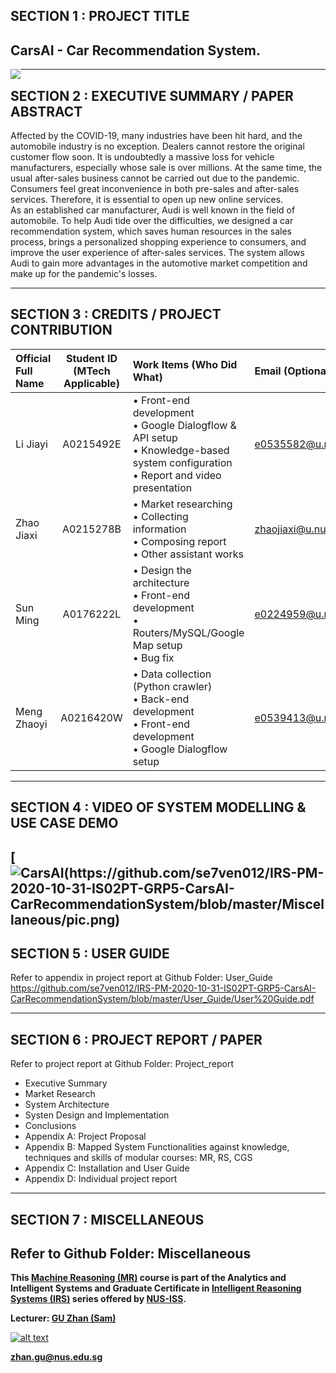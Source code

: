 ﻿
## SECTION 1 : PROJECT TITLE
## CarsAI - Car Recommendation System.

<img src="https://github.com/se7ven012/IRS-PM-2020-10-31-IS02PT-GRP5-CarsAI-CarRecommendationSystem/blob/master/Miscellaneous/pic.png"
     style="float: left; margin-right: 0px;" />

---

## SECTION 2 : EXECUTIVE SUMMARY / PAPER ABSTRACT

Affected by the COVID-19, many industries have been hit hard, and the automobile industry is no exception. Dealers cannot restore the original customer flow soon. It is undoubtedly a massive loss for vehicle manufacturers, especially whose sale is over millions. At the same time, the usual after-sales business cannot be carried out due to the pandemic. Consumers feel great inconvenience in both pre-sales and after-sales services. Therefore, it is essential to open up new online services.  
As an established car manufacturer, Audi is well known in the field of automobile. To help Audi tide over the difficulties, we designed a car recommendation system, which saves human resources in the sales process, brings a personalized shopping experience to consumers, and improve the user experience of after-sales services. The system allows Audi to gain more advantages in the automotive market competition and make up for the pandemic's losses.

---

## SECTION 3 : CREDITS / PROJECT CONTRIBUTION

| Official Full Name  | Student ID (MTech Applicable)  | Work Items (Who Did What) | Email (Optional) |
| :------------ |:---------------:| :-----| :-----|
| Li Jiayi | A0215492E | • Front-end development <br>• Google Dialogflow & API setup <br>• Knowledge-based system configuration <br>• Report and video presentation| e0535582@u.nus.edu |
| Zhao Jiaxi | A0215278B | • Market researching <br>• Collecting information <br>• Composing report <br>• Other assistant works| zhaojiaxi@u.nus.edu|
| Sun Ming | A0176222L | • Design the architecture <br>• Front-end development <br>• Routers/MySQL/Google Map setup <br>• Bug fix| e0224959@u.nus.edu |
| Meng Zhaoyi | A0216420W | • Data collection (Python crawler) <br>• Back-end development <br>• Front-end development <br>• Google Dialogflow setup| e0539413@u.nus.edu |

---

## SECTION 4 : VIDEO OF SYSTEM MODELLING & USE CASE DEMO

[![CarsAI(https://github.com/se7ven012/IRS-PM-2020-10-31-IS02PT-GRP5-CarsAI-CarRecommendationSystem/blob/master/Miscellaneous/pic.png)](https://youtu.be/pTkbI4d4ZjM)
---

## SECTION 5 : USER GUIDE

Refer to appendix <User Guide> in project report at Github Folder: User_Guide <br>
https://github.com/se7ven012/IRS-PM-2020-10-31-IS02PT-GRP5-CarsAI-CarRecommendationSystem/blob/master/User_Guide/User%20Guide.pdf

---
## SECTION 6 : PROJECT REPORT / PAPER

Refer to project report at Github Folder: Project_report <br>

- Executive Summary
- Market Research
- System Architecture
- Systen Design and Implementation
- Conclusions
- Appendix A: Project Proposal
- Appendix B: Mapped System Functionalities against knowledge, techniques and skills of modular courses: MR, RS, CGS
- Appendix C: Installation and User Guide
- Appendix D: Individual project report
---
## SECTION 7 : MISCELLANEOUS

Refer to Github Folder: Miscellaneous
---

**This [Machine Reasoning (MR)](https://www.iss.nus.edu.sg/executive-education/course/detail/machine-reasoning "Machine Reasoning") course is part of the Analytics and Intelligent Systems and Graduate Certificate in [Intelligent Reasoning Systems (IRS)](https://www.iss.nus.edu.sg/stackable-certificate-programmes/intelligent-systems "Intelligent Reasoning Systems") series offered by [NUS-ISS](https://www.iss.nus.edu.sg "Institute of Systems Science, National University of Singapore").**

**Lecturer: [GU Zhan (Sam)](https://www.iss.nus.edu.sg/about-us/staff/detail/201/GU%20Zhan "GU Zhan (Sam)")**

[![alt text](https://www.iss.nus.edu.sg/images/default-source/About-Us/7.6.1-teaching-staff/sam-website.tmb-.png "Let's check Sam' profile page")](https://www.iss.nus.edu.sg/about-us/staff/detail/201/GU%20Zhan)

**zhan.gu@nus.edu.sg**
